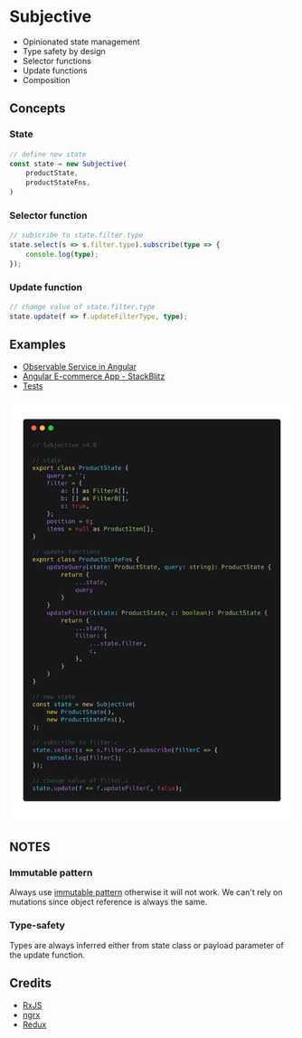 # Subjective

*   Opinionated state management
*   Type safety by design
*   Selector functions
*   Update functions
*   Composition

## Concepts

### State

```typescript
// define new state
const state = new Subjective(
    productState,
    productStateFns,
)
```

### Selector function

```typescript
// subscribe to state.filter.type
state.select(s => s.filter.type).subscribe(type => {
    console.log(type);
});
```

### Update function

```typescript
// change value of state.filter.type
state.update(f => f.updateFilterType, type);
```

## Examples

*   [Observable Service in Angular](examples/ANGULAR.md)
*   [Angular E-commerce App - StackBlitz](https://stackblitz.com/edit/subjective?file=app%2Fcore%2Fstores%2Fproduct%2Fproduct.state.ts)
*   [Tests](test/subjective.test.ts)

![](./assets/v4.png)

## NOTES

### Immutable pattern

Always use [immutable pattern](https://glimmerjs.com/guides/tracked-properties) otherwise it will not work. We can't rely on mutations since object reference is always the same.

### Type-safety

Types are always inferred either from state class or payload parameter of the update function.

## Credits

*   [RxJS](https://github.com/ReactiveX/rxjs)
*   [ngrx](https://github.com/ngrx/platform)
*   [Redux](https://github.com/reactjs/redux)
